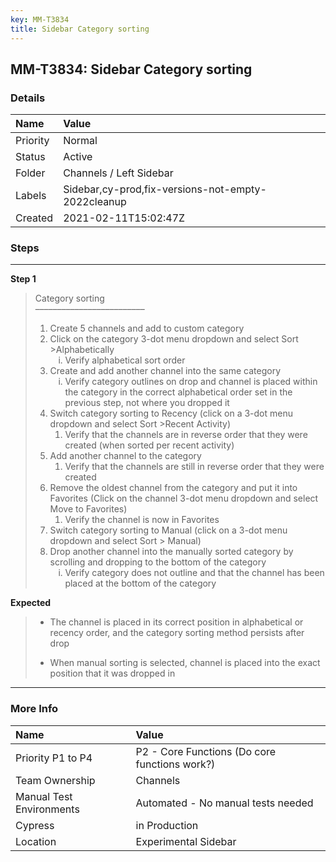 ```yaml
---
key: MM-T3834
title: Sidebar Category sorting
---
```


## MM-T3834: Sidebar Category sorting

### Details

| Name     | Value                                              |
| :------- | :------------------------------------------------- |
| Priority | Normal                                             |
| Status   | Active                                             |
| Folder   | Channels / Left Sidebar                            |
| Labels   | Sidebar,cy-prod,fix-versions-not-empty-2022cleanup |
| Created  | 2021-02-11T15:02:47Z                               |

### Steps

<hr/>

**Step 1**

> <article>Category sorting<br>–––––––––––––––––––––––––<br><ol><li>Create 5 channels and add to custom category</li><li>Click on the category 3-dot menu dropdown and select Sort &gt;Alphabetically&nbsp;<ol style="list-style-type: lower-roman;"><li>Verify alphabetical sort order</li></ol></li><li>Create and add another channel into the same category<ol style="list-style-type: lower-roman;"><li>Verify category outlines on drop and channel is placed within the category in the correct alphabetical order set in the previous step, not where you dropped it</li></ol></li><li>Switch category sorting to Recency (click on a 3-dot menu dropdown and select Sort &gt;Recent Activity)<ol><li>Verify that the channels are in reverse order that they were created (when sorted per recent activity)</li></ol></li><li>Add another channel to the category<ol><li>Verify that the channels are still in reverse order that they were created</li></ol></li><li>Remove the oldest channel from the category and put it into Favorites (Click on the channel 3-dot menu dropdown and select Move to Favorites)&nbsp;<ol><li>Verify the channel is now in Favorites</li></ol></li><li>Switch category sorting to Manual (click on a 3-dot menu dropdown and select Sort &gt; Manual)</li><li>Drop another channel into the manually sorted category by scrolling and dropping to the bottom of the category &nbsp;<ol style="list-style-type: lower-roman;"><li>Verify category does not outline and that the channel has been placed at the bottom of the category</li></ol></li></ol></article>

**Expected**

> <article><ul><li><p data-pm-slice="1 1 []">The channel is placed in its correct position in alphabetical or recency order, and the category sorting method persists after drop</p></li><li><p data-pm-slice="1 1 []">When manual sorting is selected, channel is placed into the exact position that it was dropped in</p></li></ul></article>

<hr/>

### More Info

| Name                     | Value                                         |
| :----------------------- | :-------------------------------------------- |
| Priority P1 to P4        | P2 - Core Functions (Do core functions work?) |
| Team Ownership           | Channels                                      |
| Manual Test Environments | Automated - No manual tests needed            |
| Cypress                  | in Production                                 |
| Location                 | Experimental Sidebar                          |
